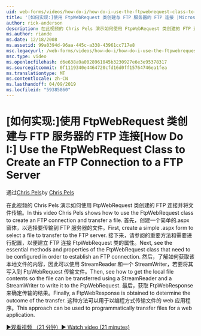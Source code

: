 ```yaml
---
uid: web-forms/videos/how-do-i/how-do-i-use-the-ftpwebrequest-class-to-create-an-ftp-connection-to-a-ftp-server
title: '[如何实现:]使用 FtpWebRequest 类创建与 FTP 服务器的 FTP 连接 |Microsoft Docs'
author: rick-anderson
description: 在此视频的 Chris Pels 演示如何使用 FtpWebRequest 类创建的 FTP 连接并将文件传输。 首先，创建到选择的简单.aspx 窗体...
ms.author: riande
ms.date: 12/18/2008
ms.assetid: 99a0394d-96aa-445c-a338-43961cc717e8
msc.legacyurl: /web-forms/videos/how-do-i/how-do-i-use-the-ftpwebrequest-class-to-create-an-ftp-connection-to-a-ftp-server
msc.type: video
ms.openlocfilehash: d6e638a9a0028961045b3230927e6e3e95378317
ms.sourcegitcommit: 0f1119340e4464720cfd16d0ff15764746ea1fea
ms.translationtype: MT
ms.contentlocale: zh-CN
ms.lasthandoff: 04/09/2019
ms.locfileid: "59385860"
---
```

# <a name="how-do-i-use-the-ftpwebrequest-class-to-create-an-ftp-connection-to-a-ftp-server"></a><span data-ttu-id="d661a-104">[如何实现:]使用 FtpWebRequest 类创建与 FTP 服务器的 FTP 连接</span><span class="sxs-lookup"><span data-stu-id="d661a-104">[How Do I:] Use the FtpWebRequest Class to Create an FTP Connection to a FTP Server</span></span>

<span data-ttu-id="d661a-105">通过[Chris Pels](https://twitter.com/chrispels)</span><span class="sxs-lookup"><span data-stu-id="d661a-105">by [Chris Pels](https://twitter.com/chrispels)</span></span>

<span data-ttu-id="d661a-106">在此视频的 Chris Pels 演示如何使用 FtpWebRequest 类创建的 FTP 连接并将文件传输。</span><span class="sxs-lookup"><span data-stu-id="d661a-106">In this video Chris Pels shows how to use the FtpWebRequest class to create an FTP connection and transfer a file.</span></span> <span data-ttu-id="d661a-107">首先，创建一个简单的.aspx 窗体，以选择要传输到 FTP 服务器的文件。</span><span class="sxs-lookup"><span data-stu-id="d661a-107">First, create a simple .aspx form to select a file to transfer to the FTP server.</span></span> <span data-ttu-id="d661a-108">接下来，请参阅的重要方法和需要进行配置，以便建立 FTP 连接 FtpWebRequest 类的属性。</span><span class="sxs-lookup"><span data-stu-id="d661a-108">Next, see the essential methods and properties of the FtpWebRequest class that need to be configured in order to establish an FTP connection.</span></span> <span data-ttu-id="d661a-109">然后，了解如何获取该本地文件的内容，因此可以使用 StreamReader 和一个 StreamWriter，若要将其写入到 FtpWebRequest 传输文件。</span><span class="sxs-lookup"><span data-stu-id="d661a-109">Then, see how to get the local file contents so the file can be transferred using a StreamReader and a StreamWriter to write it to the FtpWebRequest.</span></span> <span data-ttu-id="d661a-110">最后，获取 FtpWebResponse 来确定传输的结果。</span><span class="sxs-lookup"><span data-stu-id="d661a-110">Finally, a FtpWebResponse is obtained to determine the outcome of the transfer.</span></span> <span data-ttu-id="d661a-111">这种方法可以用于以编程方式传输文件的 web 应用程序。</span><span class="sxs-lookup"><span data-stu-id="d661a-111">This approach can be used to programmatically transfer files for a web application.</span></span>

[<span data-ttu-id="d661a-112">&#9654;观看视频 （21 分钟）</span><span class="sxs-lookup"><span data-stu-id="d661a-112">&#9654; Watch video (21 minutes)</span></span>](https://channel9.msdn.com/Blogs/ASP-NET-Site-Videos/how-do-i-use-the-ftpwebrequest-class-to-create-an-ftp-connection-to-a-ftp-server)
